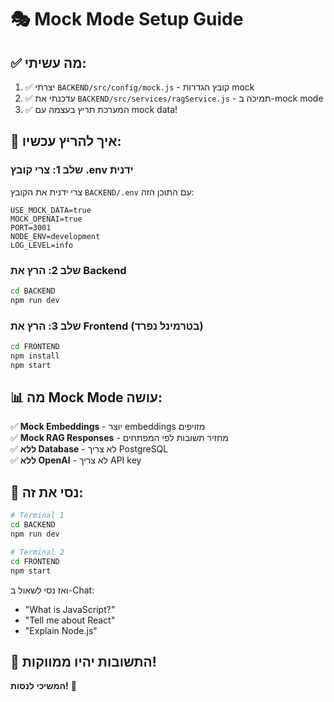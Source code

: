 # 🎭 Mock Mode Setup Guide

## ✅ מה עשיתי:
1. ✅ יצרתי `BACKEND/src/config/mock.js` - קובץ הגדרות mock
2. ✅ עדכנתי את `BACKEND/src/services/ragService.js` - תמיכה ב-mock mode
3. ✅ המערכת תריץ בעצמה עם mock data!

## 🚀 איך להריץ עכשיו:

### **שלב 1: צרי קובץ .env ידנית**

צרי ידנית את הקובץ `BACKEND/.env` עם התוכן הזה:

```env
USE_MOCK_DATA=true
MOCK_OPENAI=true
PORT=3001
NODE_ENV=development
LOG_LEVEL=info
```

### **שלב 2: הרץ את Backend**

```bash
cd BACKEND
npm run dev
```

### **שלב 3: הרץ את Frontend (בטרמינל נפרד)**

```bash
cd FRONTEND
npm install
npm start
```

## 📊 מה Mock Mode עושה:

✅ **Mock Embeddings** - יוצר embeddings מזויפים  
✅ **Mock RAG Responses** - מחזיר תשובות לפי המפתחים  
✅ **ללא Database** - לא צריך PostgreSQL  
✅ **ללא OpenAI** - לא צריך API key  

## 🧪 נסי את זה:

```bash
# Terminal 1
cd BACKEND
npm run dev

# Terminal 2  
cd FRONTEND
npm start
```

ואז נסי לשאול ב-Chat:
- "What is JavaScript?"
- "Tell me about React"
- "Explain Node.js"

## 🎯 התשובות יהיו ממווקות!

**המשיכי לנסות!** 🚀

